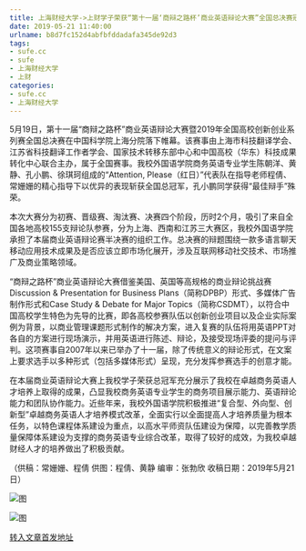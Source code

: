 ```yaml
---
title: 上海财经大学->上财学子荣获“第十一届‘商辩之路杯’商业英语辩论大赛”全国总决赛冠军 | sufe.cc
date: 2019-05-21 11:40:00
urlname: b8d7fc152d4abfbfddadafa345de92d3
tags: 
- sufe.cc
- sufe
- 上海财经大学
- 上财
categories:
- sufe.cc
- 上海财经大学
---
```



5月19日，第十一届“商辩之路杯”商业英语辩论大赛暨2019年全国高校创新创业系列赛全国总决赛在中国科学院上海分院落下帷幕。该赛事由上海市科技翻译学会、江苏省科技翻译工作者学会、国家技术转移东部中心和中国高校（华东）科技成果转化中心联合主办，属于全国赛事。我校外国语学院商务英语专业学生陈朝洋、黄静、孔小鹏、徐琪珂组成的“Attention, Please（红日）”代表队在指导老师程倩、常姗姗的精心指导下以优异的表现斩获全国总冠军，孔小鹏同学获得“最佳辩手”殊荣。

本次大赛分为初赛、晋级赛、淘汰赛、决赛四个阶段，历时2个月，吸引了来自全国各地高校155支辩论队参赛，分为上海、西南和江苏三大赛区，我校外国语学院承担了本届商业英语辩论赛半决赛的组织工作。总决赛的辩题围绕一款多语言聊天移动应用技术成果及是否应该立即市场化展开，涉及互联网移动社交技术、市场推广及商业策略领域。

“商辩之路杯”商业英语辩论大赛借鉴美国、英国等高规格的商业辩论挑战赛Discussion & Presentation for Business Plans（简称DPBP）形式、多媒体广告制作形式和Case Study & Debate for Major Topics（简称CSDMT），以符合中国高校学生特色为先导的比赛，即各高校参赛队伍以创新创业项目以及企业实际案例为背景，以商业管理课题形式制作的解决方案，进入复赛的队伍将用英语PPT对各自的方案进行现场演示，并用英语进行陈述、辩论，及接受现场评委的提问与评判。这项赛事自2007年以来已举办了十一届，除了传统意义的辩论形式，在文案上要求选手以多种形式（包括多媒体形式）呈现，充分发挥参赛选手的创意才能。

在本届商业英语辩论大赛上我校学子荣获总冠军充分展示了我校在卓越商务英语人才培养上取得的成果，凸显我校商务英语专业学生的商务项目展示能力、英语辩论能力和团队协作能力。近些年来，我校外国语学院积极推进“复合型、外向型、创新型”卓越商务英语人才培养模式改革，全面实行以全面提高人才培养质量为根本任务，以特色课程体系建设为重点，以高水平师资队伍建设为保障，以完善教学质量保障体系建设为支撑的商务英语专业综合改革，取得了较好的成效，为我校卓越财经人才的培养做出了积极贡献。

（供稿：常姗姗、程倩 供图：程倩、黄静 编审：张勃欣 收稿日期：2019年5月21日）



![图](http://news.sufe.edu.cn/_upload/article/images/32/cc/cf9ff22042d29184a428dba3233e/e9aadd5a-b498-44c7-aa0b-d4a1e4132a24.jpg)

![图](http://news.sufe.edu.cn/_upload/article/images/32/cc/cf9ff22042d29184a428dba3233e/a19552d8-44ad-46b9-aae8-fc70a21a1560.jpg)

[转入文章首发地址](http://news.sufe.edu.cn/d7/88/c179a120712/page.htm)